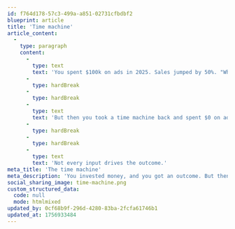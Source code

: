 ```yaml
---
id: f764d178-57c3-499a-a851-02731cfbdbf2
blueprint: article
title: 'Time machine'
article_content:
  -
    type: paragraph
    content:
      -
        type: text
        text: 'You spent $100k on ads in 2025. Sales jumped by 50%. "What a great campaign!" you said.'
      -
        type: hardBreak
      -
        type: hardBreak
      -
        type: text
        text: 'But then you took a time machine back and spent $0 on ads. Suprise! Sales still increased by 50%.'
      -
        type: hardBreak
      -
        type: hardBreak
      -
        type: text
        text: 'Not every input drives the outcome.'
meta_title: 'The time machine'
meta_description: 'You invested money, and you got an outcome. But then you took a time machine back in time and decided not to invest. What happens then?'
social_sharing_image: time-machine.png
custom_structured_data:
  code: null
  mode: htmlmixed
updated_by: 0cf68b9f-296d-4280-83ba-2fcfa61746b1
updated_at: 1756933484
---
```


